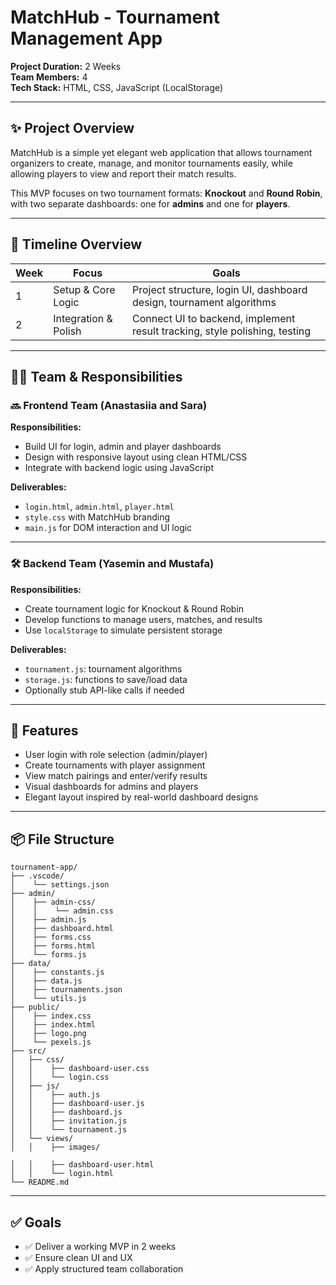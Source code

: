 # MatchHub - Tournament Management App

**Project Duration:** 2 Weeks  
**Team Members:** 4  
**Tech Stack:** HTML, CSS, JavaScript (LocalStorage)

---

## ✨ Project Overview
MatchHub is a simple yet elegant web application that allows tournament organizers to create, manage, and monitor tournaments easily, while allowing players to view and report their match results.

This MVP focuses on two tournament formats: **Knockout** and **Round Robin**, with two separate dashboards: one for **admins** and one for **players**.

---

## 📅 Timeline Overview
| Week |      Focus      |         Goals          |
|------|-------|-------|
| 1 | Setup & Core Logic | Project structure, login UI, dashboard design, tournament algorithms |
| 2 | Integration & Polish | Connect UI to backend, implement result tracking, style polishing, testing |

---

## 👨‍💻 Team & Responsibilities

### 🔜 Frontend Team (Anastasiia and Sara)
**Responsibilities:**
- Build UI for login, admin and player dashboards
- Design with responsive layout using clean HTML/CSS
- Integrate with backend logic using JavaScript

**Deliverables:**
- `login.html`, `admin.html`, `player.html`
- `style.css` with MatchHub branding
- `main.js` for DOM interaction and UI logic

---

### 🛠️ Backend Team (Yasemin and Mustafa)
**Responsibilities:**
- Create tournament logic for Knockout & Round Robin
- Develop functions to manage users, matches, and results
- Use `localStorage` to simulate persistent storage

**Deliverables:**
- `tournament.js`: tournament algorithms
- `storage.js`: functions to save/load data
- Optionally stub API-like calls if needed

---

## 🔧 Features
- User login with role selection (admin/player)
- Create tournaments with player assignment
- View match pairings and enter/verify results
- Visual dashboards for admins and players
- Elegant layout inspired by real-world dashboard designs

---

## 📦 File Structure
```
tournament-app/
├── .vscode/
│    └── settings.json
├── admin/
│    ├── admin-css/
│    │    └── admin.css
│    ├── admin.js
│    ├── dashboard.html
│    ├── forms.css
│    ├── forms.html
│    └── forms.js
├── data/
│    ├── constants.js
│    ├── data.js
│    ├── tournaments.json
│    └── utils.js
├── public/
│    ├── index.css
│    ├── index.html
│    ├── logo.png
│    └── pexels.js
├── src/
│   ├── css/
│   │    ├── dashboard-user.css
│   │    └── login.css
│   ├── js/
│   │    ├── auth.js
│   │    ├── dashboard-user.js
│   │    ├── dashboard.js
│   │    ├── invitation.js
│   │    └── tournament.js
│   └── views/
│   │    ├── images/

│   │    ├── dashboard-user.html
│   │    └── login.html
└── README.md
```

---

## ✅ Goals
- ✅ Deliver a working MVP in 2 weeks
- ✅ Ensure clean UI and UX
- ✅ Apply structured team collaboration
